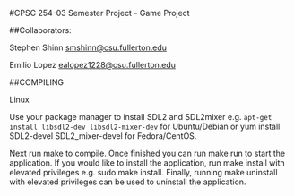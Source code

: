 #CPSC 254-03 Semester Project - Game Project


##Collaborators:


Stephen Shinn		smshinn@csu.fullerton.edu

Emilio Lopez		ealopez1228@csu.fullerton.edu






##COMPILING

Linux

Use your package manager to install SDL2 and SDL2mixer e.g. ```apt-get install libsdl2-dev libsdl2-mixer-dev``` for Ubuntu/Debian or yum install SDL2-devel SDL2_mixer-devel for Fedora/CentOS.

Next run make to compile. Once finished you can run make run to start the application. If you would like to install the application, run make install with elevated privileges e.g. sudo make install. Finally, running make uninstall with elevated privileges can be used to uninstall the application.

